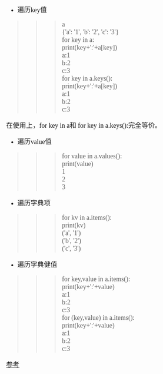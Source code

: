 <font size=4 face='楷体'>

- 遍历key值
>>> a  
{'a': '1', 'b': '2', 'c': '3'}  
>>> for key in a:  
       print(key+':'+a[key])  
a:1  
b:2  
c:3  
>>> for key in a.keys():  
       print(key+':'+a[key])  
a:1  
b:2  
c:3  

在使用上，for key in a和 for key in a.keys():完全等价。

- 遍历value值
 
>>> for value in a.values():  
       print(value)  
1  
2  
3  

- 遍历字典项
 
>>> for kv in a.items():  
       print(kv)  
('a', '1')  
('b', '2')  
('c', '3')  

- 遍历字典健值

>>> for key,value in a.items():  
       print(key+':'+value)  
a:1  
b:2  
c:3  
>>> for (key,value) in a.items():  
       print(key+':'+value)  
a:1  
b:2  
c:3  

[参考](https://www.cnblogs.com/stuqx/p/7291948.html)